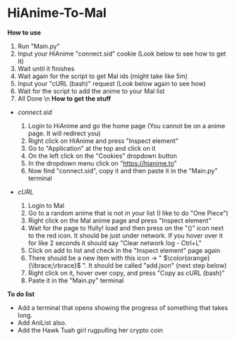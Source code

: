 # HiAnime-To-Mal

**How to use**
1. Run "Main.py"
2. Input your HiAnime "connect.sid" cookie (Look below to see how to get it)
3. Wait until it finishes
4. Wait again for the script to get Mal ids (might take like 5m)
5. Input your "cURL (bash)" request (Look below again to see how)
6. Wait for the script to add the anime to your Mal list
7. All Done
\n
**How to get the stuff**
- *connect.sid*
  1. Login to HiAnime and go the home page (You cannot be on a anime page. It will redirect you)
  2. Right click on HiAnime and press "Inspect element"
  3. Go to "Application" at the top and click on it
  4. On the left click on the "Cookies" dropdown button
  5. In the dropdown menu click on "https://hianime.to"
  6. Now find "connect.sid", copy it and then paste it in the "Main.py" terminal

- *cURL*
  1. Login to Mal
  2. Go to a random anime that is not in your list (I like to do "One Piece")
  3. Right click on the Mal anime page and press "Inspect element"
  4. Wait for the page to !fully! load and then press on the "(\)" icon next to the red icon. It should be just under network. If you hover over it for like 2 seconds it should say "Clear network log - Ctrl+L"
  5. Click on add to list and check in the "Inspect element" page again
  6. There should be a new item with this icon -> " $\color{orange}{\lbrace;\rbrace}$ ". It should be called "add.json" (next step below)
  7. Right click on it, hover over copy, and press "Copy as cURL (bash)"
  8. Paste it in the "Main.py" terminal
 

**To do list**
- Add a terminal that opens showing the progress of something that takes long.
- Add AniList also.
- Add the Hawk Tuah girl rugpulling her crypto coin
